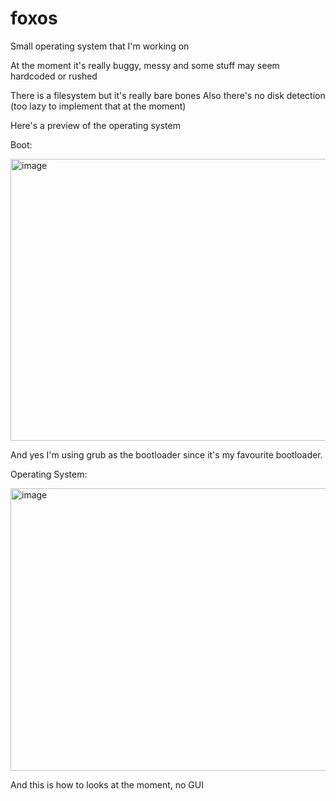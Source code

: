# foxos

Small operating system that I'm working on

At the moment it's really buggy, messy and some stuff may seem hardcoded or rushed

There is a filesystem but it's really bare bones
Also there's no disk detection (too lazy to implement that at the moment)

Here's a preview of the operating system

Boot:

<img width="744" height="451" alt="image" src="https://github.com/user-attachments/assets/d00afc3d-3539-469a-9e02-2d417ce2a466" />

And yes I'm using grub as the bootloader since it's my favourite bootloader.

Operating System:

<img width="753" height="452" alt="image" src="https://github.com/user-attachments/assets/9ce9021d-4364-47f2-8c76-c8868afd0103" />

And this is how to looks at the moment, no GUI
